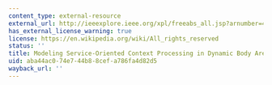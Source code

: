 ```yaml
---
content_type: external-resource
external_url: http://ieeexplore.ieee.org/xpl/freeabs_all.jsp?arnumber=4740885
has_external_license_warning: true
license: https://en.wikipedia.org/wiki/All_rights_reserved
status: ''
title: Modeling Service-Oriented Context Processing in Dynamic Body Area Networks
uid: aba44ac0-74e7-44b8-8cef-a786fa4d82d5
wayback_url: ''
---
```

